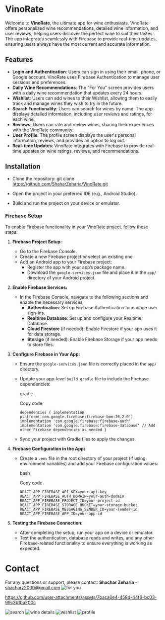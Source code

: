 ﻿# VinoRate
Welcome to **VinoRate**, the ultimate app for wine enthusiasts. VinoRate offers personalized wine recommendations, detailed wine information, and user reviews, helping users discover the perfect wine to suit their tastes. The app integrates seamlessly with Firebase to provide real-time updates, ensuring users always have the most current and accurate information.


## Features

-   **Login and Authentication**: Users can sign in using their email, phone, or Google account. VinoRate uses Firebase Authentication to manage user sessions and preferences.
-   **Daily Wine Recommendations**: The "For You" screen provides users with a daily wine recommendation that updates every 24 hours.
-   **Wishlist**: Users can add wines to their Wishlist, allowing them to easily track and manage wines they wish to try in the future.
-   **Search Functionality**: Users can search for wines by name. The app displays detailed information, including user reviews and ratings, for each wine.
-   **Reviews**: Users can rate and review wines, sharing their experiences with the VinoRate community.
-   **User Profile**: The profile screen displays the user's personal information, reviews, and provides an option to log out.
-   **Real-time Updates**: VinoRate integrates with Firebase to provide real-time updates on wine ratings, reviews, and recommendations.


## Installation

 - Clone the repository:
git clone https://github.com/ShaharZeharia/VinoRate.git

 -  Open the project in your preferred IDE (e.g., Android Studio).

 -  Build and run the project on your device or emulator.

### Firebase Setup

To enable Firebase functionality in your VinoRate project, follow these steps:

1.  **Firebase Project Setup:**
    
    -   Go to the Firebase Console.
    -   Create a new Firebase project or select an existing one.
    -   Add an Android app to your Firebase project:
        -   Register the app with your app’s package name.
        -   Download the `google-services.json` file and place it in the `app/` directory of your Android project.
2.  **Enable Firebase Services:**
    
    -   In the Firebase Console, navigate to the following sections and enable the necessary services:
        -   **Authentication**: Set up Firebase Authentication to manage user sign-ins.
        -   **Realtime Database**: Set up and configure your Realtime Database.
        -   **Cloud Firestore** (if needed): Enable Firestore if your app uses it for data storage.
        -   **Storage** (if needed): Enable Firebase Storage if your app needs to store files.
3.  **Configure Firebase in Your App:**
    
    -   Ensure the `google-services.json` file is correctly placed in the `app/` directory.
    -   Update your app-level `build.gradle` file to include the Firebase dependencies:
        
        gradle
        
        Copy code
        
        `dependencies {
            implementation platform('com.google.firebase:firebase-bom:26.2.0')
            implementation 'com.google.firebase:firebase-auth'
            implementation 'com.google.firebase:firebase-database'
            // Add other Firebase dependencies as needed
        }` 
        
    -   Sync your project with Gradle files to apply the changes.
4.  **Firebase Configuration in the App:**
    
    -   Create a `.env` file in the root directory of your project (if using environment variables) and add your Firebase configuration values:
        
        bash
        
        Copy code
        
        `REACT_APP_FIREBASE_API_KEY=your-api-key
        REACT_APP_FIREBASE_AUTH_DOMAIN=your-auth-domain
        REACT_APP_FIREBASE_PROJECT_ID=your-project-id
        REACT_APP_FIREBASE_STORAGE_BUCKET=your-storage-bucket
        REACT_APP_FIREBASE_MESSAGING_SENDER_ID=your-sender-id
        REACT_APP_FIREBASE_APP_ID=your-app-id` 
        
5.  **Testing the Firebase Connection:**
    
    -   After completing the setup, run your app on a device or emulator.
    -   Test the authentication, database reads and writes, and any other Firebase-related functionality to ensure everything is working as expected.

# Contact

For any questions or support, please contact:
 **Shachar Zeharia** - shacharz2000@gmail.com
![for you](https://github.com/user-attachments/assets/ee61439d-4110-42eb-be01-24d7944eae15)



https://github.com/user-attachments/assets/7baca0e4-458d-44f6-bc03-99c3b1ba200c

![search](https://github.com/user-attachments/assets/bfe1f25e-3723-4a2f-8988-098603b8bec1)
![wine details](https://github.com/user-attachments/assets/071c6847-a0d5-42da-a0e3-71faa4ea7f18)
![wishlist](https://github.com/user-attachments/assets/e04206f4-956b-498f-ae04-ccd1ac12fafe)
![profile](https://github.com/user-attachments/assets/025215ab-c6b7-4a52-a0b1-e974e4abb477)
